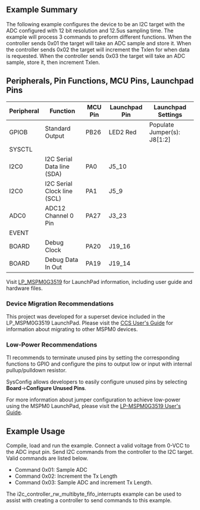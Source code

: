 ## Example Summary

The following example configures the device to be an I2C target with the ADC configured with 12 bit resolution and 12.5us sampling time.
The example will process 3 commands to preform different functions. When the controller sends 0x01 the target will take an ADC sample and store it.
When the controller sends 0x02 the target will increment the Txlen for when data is requested.
When the controller sends 0x03 the target will take an ADC sample, store it, then increment Txlen.

## Peripherals, Pin Functions, MCU Pins, Launchpad Pins
| Peripheral | Function | MCU Pin | Launchpad Pin | Launchpad Settings |
| --- | --- | --- | --- | --- |
| GPIOB | Standard Output | PB26 | LED2 Red | Populate Jumper(s): J8[1:2] |
| SYSCTL |  |  |  |  |
| I2C0 | I2C Serial Data line (SDA) | PA0 | J5_10 |  |
| I2C0 | I2C Serial Clock line (SCL) | PA1 | J5_9 |  |
| ADC0 | ADC12 Channel 0 Pin | PA27 | J3_23 |  |
| EVENT |  |  |  |  |
| BOARD | Debug Clock | PA20 | J19_16 |  |
| BOARD | Debug Data In Out | PA19 | J19_14 |  |

Visit [LP_MSPM0G3519](https://www.ti.com/tool/LP-MSPM0G3519) for LaunchPad information, including user guide and hardware files.

### Device Migration Recommendations
This project was developed for a superset device included in the LP_MSPM0G3519 LaunchPad. Please
visit the [CCS User's Guide](https://software-dl.ti.com/msp430/esd/MSPM0-SDK/latest/docs/english/tools/ccs_ide_guide/doc_guide/doc_guide-srcs/ccs_ide_guide.html#sysconfig-project-migration)
for information about migrating to other MSPM0 devices.

### Low-Power Recommendations
TI recommends to terminate unused pins by setting the corresponding functions to
GPIO and configure the pins to output low or input with internal
pullup/pulldown resistor.

SysConfig allows developers to easily configure unused pins by selecting **Board**→**Configure Unused Pins**.

For more information about jumper configuration to achieve low-power using the
MSPM0 LaunchPad, please visit the [LP-MSPM0G3519 User's Guide](https://www.ti.com/lit/slau947).

## Example Usage

Compile, load and run the example. Connect a valid voltage from 0-VCC to the ADC input pin. Send I2C commands from the controller to the I2C target. Valid commands are listed below.

- Command 0x01: Sample ADC
- Command 0x02: Increment the Tx Length
- Command 0x03: Sample ADC and increment Tx Length.

The i2c_controller_rw_multibyte_fifo_interrupts example can be used to assist with creating a controller to send commands to this example.
